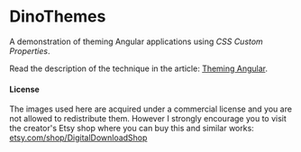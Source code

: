 # DinoThemes

A demonstration of theming Angular applications using _CSS Custom Properties_.

Read the description of the technique in the article: [Theming Angular](https://medium.com/@tomsu/theming-angular-c869827738c3).

#### License

The images used here are acquired under a commercial license and you are not allowed to redistribute them.
However I strongly encourage you to visit the creator's Etsy shop where you can buy this and similar works: [etsy.com/shop/DigitalDownloadShop](https://www.etsy.com/shop/DigitalDownloadShop?ref=sulco)
